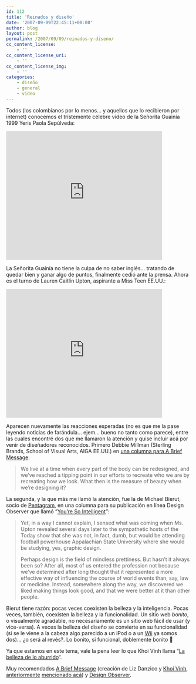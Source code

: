 ```yaml
---
id: 112
title: 'Reinados y diseño'
date: '2007-09-09T22:45:11+00:00'
author: blog
layout: post
permalink: /2007/09/09/reinados-y-diseno/
cc_content_license:
    - ''
cc_content_license_uri:
    - ''
cc_content_license_img:
    - ''
categories:
    - diseño
    - general
    - video
---
```


Todos (los colombianos por lo menos… y aquellos que lo recibieron por internet) conocemos el tristemente célebre video de la Señorita Guainía 1999 Yeris Paola Sepúlveda:

<embed height="350" src="http://www.youtube.com/v/c--qgp-narY" type="application/x-shockwave-flash" width="425" wmode="transparent">

La Señorita Guainía no tiene la culpa de no saber inglés… tratando de quedar bien y ganar algo de puntos, finalmente cedió ante la prensa. Ahora es el turno de Lauren Caitlin Upton, aspirante a Miss Teen EE.UU.:

<embed height="350" src="http://www.youtube.com/v/lj3iNxZ8Dww" type="application/x-shockwave-flash" width="425" wmode="transparent">

Aparecen nuevamente las reacciones esperadas (no es que me la pase leyendo noticias de farándula… ejem… bueno no tanto como parece), entre las cuales encontré dos que me llamaron la atención y quise incluir acá por venir de diseñadores reconocidos. Primero Debbie Millman (Sterling Brands, School of Visual Arts, AIGA EE.UU.) en [una columna para A Brief Message](http://www.abriefmessage.com/2007/09/06/millman/ "leer columna completa"):

> We live at a time when every part of the body can be redesigned, and we’ve reached a tipping point in our efforts to recreate who we are by recreating how we look. What then is the measure of beauty when we’re designing it?

La segunda, y la que más me llamó la atención, fue la de Michael Bierut, socio de [Pentagram](http://www.pentagram.co.uk/), en una columna para su publicación en línea Design Observer que llamó “[You’re So Intelligent](http://observatory.designobserver.com/entry.html?entry=5917 "leer columna completa")”:

> Yet, in a way I cannot explain, I sensed what was coming when Ms. Upton revealed several days later to the sympathetic hosts of the Today show that she was not, in fact, dumb, but would be attending football powerhouse Appalachian State University where she would be studying, yes, graphic design.
> 
> Perhaps design is the field of mindless prettiness. But hasn’t it always been so? After all, most of us entered the profession not because we’ve determined after long thought that it represented a more effective way of influencing the course of world events than, say, law or medicine. Instead, somewhere along the way, we discovered we liked making things look good, and that we were better at it than other people.

Bierut tiene razón: pocas veces coexisten la belleza y la inteligencia. Pocas veces, también, coexisten la belleza y la funcionalidad. Un sitio web *bonito*, o visualmente agradable, no necesariamente es un sitio web fácil de usar (y vice-versa). A veces la belleza del diseño se convierte en su funcionalidad (si se le viene a la cabeza algo parecido a un iPod o a un [Wii](http://www.mauriciogiraldo.com/blog/2007/01/30/wii-rule/ "mga/blog: Wii rule") ya somos dos)… ¿o será al revés?. Lo bonito, si funcional, doblemente bonito 🙂

Ya que estamos en este tema, vale la pena leer lo que Khoi Vinh llama “[La belleza de lo aburrido](http://www.subtraction.com/archives/2007/0906_form_of_a_bo.php "Form of… a Book about Forms!")“.

Muy recomendados [A Brief Message](http://abriefmessage.com/) (creación de Liz Danzico y [Khoi Vinh](http://www.subtraction.com/), [anteriormente](http://www.mauriciogiraldo.com/blog/2007/07/29/diseno-y-deterioro/ "mga/blog: Diseño y deterioro") [mencionado ](http://www.mauriciogiraldo.com/blog/2007/05/11/larga-vida-a-helvetica/ "mga/blog: Larga vida a Helvetica")[acá](http://www.mauriciogiraldo.com/blog/2007/04/19/la-reticula-es-tu-amiga/ "mga/blog: La retícula es tu amiga")) y [Design Observer](http://www.designobserver.com/).